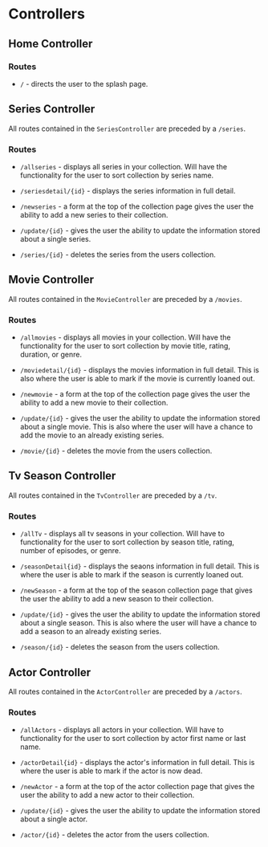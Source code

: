 # Controllers

## Home Controller

### Routes

* `/` - directs the user to the splash page.

## Series Controller

All routes contained in the `SeriesController` are preceded by a `/series`.

### Routes

* `/allseries` - displays all series in your collection. Will have the functionality for the user to sort collection by series name. 

* `/seriesdetail/{id}` - displays the series information in full detail.

* `/newseries` - a form at the top of the collection page gives the user the ability to add a new series to their collection.

* `/update/{id}` - gives the user the ability to update the information stored about a single series.

* `/series/{id}` - deletes the series from the users collection.

## Movie Controller

All routes contained in the `MovieController` are preceded by a `/movies`.

### Routes

* `/allmovies` - displays all movies in your collection. Will have the functionality for the user to sort collection by movie title, rating, duration, or genre. 

* `/moviedetail/{id}` - displays the movies information in full detail. This is also where the user is able to mark if the movie is currently loaned out. 

* `/newmovie` - a form at the top of the collection page gives the user the ability to add a new movie to their collection.

* `/update/{id}` - gives the user the ability to update the information stored about a single movie. This is also where the user will have a chance to add the movie to an already existing series.

* `/movie/{id}` - deletes the movie from the users collection.

## Tv Season Controller

All routes contained in the `TvController` are preceded by a `/tv`.

### Routes

* `/allTv` - displays all tv seasons in your collection. Will have to functionality for the user to sort collection by season title, rating, number of episodes, or genre.

* `/seasonDetail{id}` - displays the seaons information in full detail. This is where the user is able to mark if the season is currently loaned out.

* `/newSeason` - a form at the top of the season collection page that gives the user the ability to add a new season to their collection.

* `/update/{id}` - gives the user the ability to update the information stored about a single season. This is also where the user will have a chance to add a season to an already existing series.

* `/season/{id}` - deletes the season from the users collection.

## Actor Controller

All routes contained in the `ActorController` are preceded by a `/actors`.

### Routes

* `/allActors` - displays all actors in your collection. Will have to functionality for the user to sort collection by actor first name or last name.

* `/actorDetail{id}` - displays the actor's information in full detail. This is where the user is able to mark if the actor is now dead.

* `/newActor` - a form at the top of the actor collection page that gives the user the ability to add a new actor to their collection.

* `/update/{id}` - gives the user the ability to update the information stored about a single actor.

* `/actor/{id}` - deletes the actor from the users collection.
